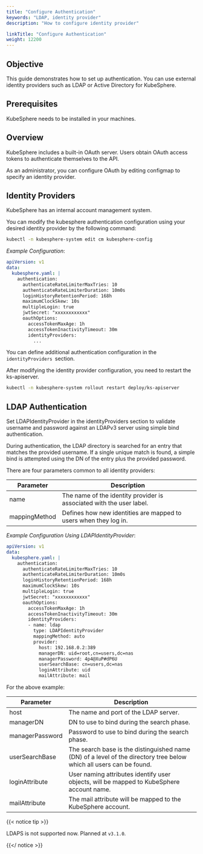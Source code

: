 ```yaml
---
title: "Configure Authentication"
keywords: "LDAP, identity provider"
description: "How to configure identity provider"

linkTitle: "Configure Authentication"
weight: 12200
---
```


## Objective

This guide demonstrates how to set up authentication. You can use external identity providers such as LDAP or Active Directory for KubeSphere.

## Prerequisites

KubeSphere needs to be installed in your machines.

## Overview

KubeSphere includes a built-in OAuth server. Users obtain OAuth access tokens to authenticate themselves to the API.

As an administrator, you can configure OAuth by editing configmap to specify an identity provider.

## Identity Providers

KubeSphere has an internal account management system.

You can modify the kubesphere authentication configuration using your desired identity provider by the following command:

```bash
kubectl -n kubesphere-system edit cm kubesphere-config
```

*Example Configuration*:

```yaml
apiVersion: v1
data:
  kubesphere.yaml: |
    authentication:
      authenticateRateLimiterMaxTries: 10
      authenticateRateLimiterDuration: 10m0s
      loginHistoryRetentionPeriod: 168h
      maximumClockSkew: 10s
      multipleLogin: true
      jwtSecret: "xxxxxxxxxxxx"
      oauthOptions:
        accessTokenMaxAge: 1h
        accessTokenInactivityTimeout: 30m
        identityProviders:
          ...
```

You can define additional authentication configuration in the `identityProviders `section.

After modifying the identity provider configuration, you need to restart the ks-apiserver.

```bash
kubectl -n kubesphere-system rollout restart deploy/ks-apiserver
```

## LDAP Authentication

Set LDAPIdentityProvider in the identityProviders section to validate username and password against an LDAPv3 server using simple bind authentication.

During authentication, the LDAP directory is searched for an entry that matches the provided username. If a single unique match is found, a simple bind is attempted using the DN of the entry plus the provided password.

There are four parameters common to all identity providers:

| Parameter | Description |
|-----------|-------------|
| name | The name of the identity provider is associated with the user label. |
| mappingMethod | Defines how new identities are mapped to users when they log in. |

*Example Configuration Using LDAPIdentityProvider*:

```yaml
apiVersion: v1
data:
  kubesphere.yaml: |
    authentication:
      authenticateRateLimiterMaxTries: 10
      authenticateRateLimiterDuration: 10m0s
      loginHistoryRetentionPeriod: 168h
      maximumClockSkew: 10s
      multipleLogin: true
      jwtSecret: "xxxxxxxxxxxx"
      oauthOptions:
        accessTokenMaxAge: 1h
        accessTokenInactivityTimeout: 30m
        identityProviders:
        - name: ldap
          type: LDAPIdentityProvider
          mappingMethod: auto
          provider:
            host: 192.168.0.2:389
            managerDN: uid=root,cn=users,dc=nas
            managerPassword: 4p4@XuP#dP6U
            userSearchBase: cn=users,dc=nas
            loginAttribute: uid
            mailAttribute: mail
```

For the above example:

| Parameter | Description |
|-----------|-------------|
| host | The name and port of the LDAP server. |
| managerDN | DN to use to bind during the search phase. |
| managerPassword | Password to use to bind during the search phase. |
| userSearchBase | The search base is the distinguished name (DN) of a level of the directory tree below which all users can be found.  |
| loginAttribute | User naming attributes identify user objects, will be mapped to KubeSphere account name. |
| mailAttribute | The mail attribute will be mapped to the KubeSphere account. |

{{< notice tip >}}

LDAPS is not supported now. Planned at `v3.1.0`.

{{</ notice >}}
